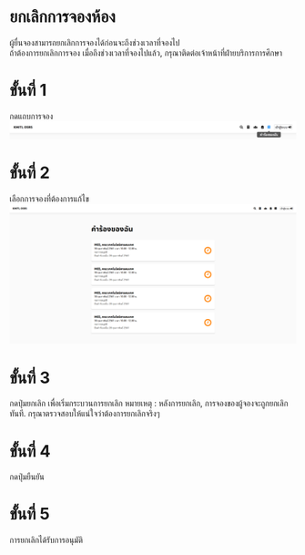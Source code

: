 # ยกเลิกการจองห้อง
ผู้ยื่นจองสามารถยกเลิกการจองได้ก่อนจะถึงช่วงเวลาที่จองไป<br>
ถ้าต้องการยกเลิกการจอง เมื่อถึงช่วงเวลาที่จองไปแล้ว, กรุณาติดต่อเจ้าหน้าที่ฝ่ายบริการการศึกษา

# ขั้นที่ 1
กดแถบการจอง
![](../../img/navigation-bar/my-reqest-button.png)

# ขั้นที่ 2
เลือกการจองที่ต้องการแก้ไข
![](../../img/user-request/overall.png)

# ขั้นที่ 3
กดปุ่มยกเลิก เพื่อเริ่มกระบวนการยกเลิก
หมายเหตุ : หลังการยกเลิก, การจองของผู้จองจะถูกยกเลิกทันที. กรุณาตรวจสอบให้แน่ใจว่าต้องการยกเลิกจริงๆ


# ขั้นที่ 4
กดปุ่มยืนยัน

# ขั้นที่ 5
การยกเลิกได้รับการอนุมัติ
